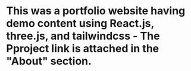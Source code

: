 # This was a portfolio website having demo content using React.js, three.js, and tailwindcss - The Pproject link is attached in the "About" section.
